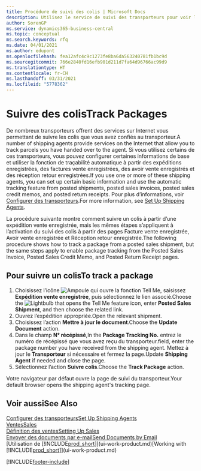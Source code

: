 ```yaml
---
title: Procédure de suivi des colis | Microsoft Docs
description: Utilisez le service de suivi des transporteurs pour voir la progression d’une livraison.
author: SorenGP
ms.service: dynamics365-business-central
ms.topic: conceptual
ms.search.keywords: rfq
ms.date: 04/01/2021
ms.author: edupont
ms.openlocfilehash: fea12afc4c9c1273fe8ba6da563240781fb1bc9d
ms.sourcegitcommit: 766e2840fd16efb901d211d7fa64d96766ac99d9
ms.translationtype: HT
ms.contentlocale: fr-CH
ms.lasthandoff: 03/31/2021
ms.locfileid: "5778362"
---
```

# <a name="track-packages"></a><span data-ttu-id="bccf5-103">Suivre des colis</span><span class="sxs-lookup"><span data-stu-id="bccf5-103">Track Packages</span></span>

<span data-ttu-id="bccf5-104">De nombreux transporteurs offrent des services sur Internet vous permettant de suivre les colis que vous avez confiés au transporteur.</span><span class="sxs-lookup"><span data-stu-id="bccf5-104">A number of shipping agents provide services on the Internet that allow you to track parcels you have handed over to the agent.</span></span> <span data-ttu-id="bccf5-105">Si vous utilisez certains de ces transporteurs, vous pouvez configurer certaines informations de base et utiliser la fonction de traçabilité automatique à partir des expéditions enregistrées, des factures vente enregistrées, des avoir vente enregistrés et des réception retour enregistrées.</span><span class="sxs-lookup"><span data-stu-id="bccf5-105">If you use one or more of these shipping agents, you can set up certain basic information and use the automatic tracking feature from posted shipments, posted sales invoices, posted sales credit memos, and posted return receipts.</span></span> <span data-ttu-id="bccf5-106">Pour plus d’informations, voir [Configurer des transporteurs](sales-how-to-set-up-shipping-agents.md).</span><span class="sxs-lookup"><span data-stu-id="bccf5-106">For more information, see [Set Up Shipping Agents](sales-how-to-set-up-shipping-agents.md).</span></span>  

<span data-ttu-id="bccf5-107">La procédure suivante montre comment suivre un colis à partir d’une expédition vente enregistrée, mais les mêmes étapes s’appliquent à l’activation du suivi des colis à partir des pages Facture vente enregistrée, Avoir vente enregistrée et Réception retour enregistrée.</span><span class="sxs-lookup"><span data-stu-id="bccf5-107">The following procedure shows how to track a package from a posted sales shipment, but the same steps apply to enable package tracking from the Posted Sales Invoice, Posted Sales Credit Memo, and Posted Return Receipt pages.</span></span>  

## <a name="to-track-a-package"></a><span data-ttu-id="bccf5-108">Pour suivre un colis</span><span class="sxs-lookup"><span data-stu-id="bccf5-108">To track a package</span></span>

1. <span data-ttu-id="bccf5-109">Choisissez l’icône ![Ampoule qui ouvre la fonction Tell Me](media/ui-search/search_small.png "Dites-moi ce que vous voulez faire"), saisissez **Expédition vente enregistrée**, puis sélectionnez le lien associé.</span><span class="sxs-lookup"><span data-stu-id="bccf5-109">Choose the ![Lightbulb that opens the Tell Me feature](media/ui-search/search_small.png "Tell me what you want to do") icon, enter **Posted Sales Shipment**, and then choose the related link.</span></span>
2. <span data-ttu-id="bccf5-110">Ouvrez l’expédition appropriée.</span><span class="sxs-lookup"><span data-stu-id="bccf5-110">Open the relevant shipment.</span></span>
3. <span data-ttu-id="bccf5-111">Choisissez l’action **Mettre à jour le document**.</span><span class="sxs-lookup"><span data-stu-id="bccf5-111">Choose the **Update Document** action.</span></span>
4. <span data-ttu-id="bccf5-112">Dans le champ **N° récépissé**,</span><span class="sxs-lookup"><span data-stu-id="bccf5-112">In the **Package Tracking No.**</span></span> <span data-ttu-id="bccf5-113">entrez le numéro de récépissé que vous avez reçu du transporteur.</span><span class="sxs-lookup"><span data-stu-id="bccf5-113">field, enter the package number you have received from the shipping agent.</span></span> <span data-ttu-id="bccf5-114">Mettez à jour le **Transporteur** si nécessaire et fermez la page.</span><span class="sxs-lookup"><span data-stu-id="bccf5-114">Update **Shipping Agent** if needed and close the page.</span></span>
5. <span data-ttu-id="bccf5-115">Sélectionnez l’action **Suivre colis**.</span><span class="sxs-lookup"><span data-stu-id="bccf5-115">Choose the **Track Package** action.</span></span>

<span data-ttu-id="bccf5-116">Votre navigateur par défaut ouvre la page de suivi du transporteur.</span><span class="sxs-lookup"><span data-stu-id="bccf5-116">Your default browser opens the shipping agent's tracking page.</span></span>

## <a name="see-also"></a><span data-ttu-id="bccf5-117">Voir aussi</span><span class="sxs-lookup"><span data-stu-id="bccf5-117">See Also</span></span>

[<span data-ttu-id="bccf5-118">Configurer des transporteurs</span><span class="sxs-lookup"><span data-stu-id="bccf5-118">Set Up Shipping Agents</span></span>](sales-how-to-set-up-shipping-agents.md)  
[<span data-ttu-id="bccf5-119">Ventes</span><span class="sxs-lookup"><span data-stu-id="bccf5-119">Sales</span></span>](sales-manage-sales.md)  
[<span data-ttu-id="bccf5-120">Définition des ventes</span><span class="sxs-lookup"><span data-stu-id="bccf5-120">Setting Up Sales</span></span>](sales-setup-sales.md)  
[<span data-ttu-id="bccf5-121">Envoyer des documents par e-mail</span><span class="sxs-lookup"><span data-stu-id="bccf5-121">Send Documents by Email</span></span>](ui-how-send-documents-email.md)  
<span data-ttu-id="bccf5-122">[Utilisation de [!INCLUDE[prod_short](includes/prod_short.md)]](ui-work-product.md)</span><span class="sxs-lookup"><span data-stu-id="bccf5-122">[Working with [!INCLUDE[prod_short](includes/prod_short.md)]](ui-work-product.md)</span></span>


[!INCLUDE[footer-include](includes/footer-banner.md)]